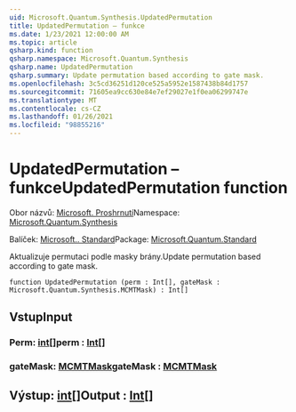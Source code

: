 ```yaml
---
uid: Microsoft.Quantum.Synthesis.UpdatedPermutation
title: UpdatedPermutation – funkce
ms.date: 1/23/2021 12:00:00 AM
ms.topic: article
qsharp.kind: function
qsharp.namespace: Microsoft.Quantum.Synthesis
qsharp.name: UpdatedPermutation
qsharp.summary: Update permutation based according to gate mask.
ms.openlocfilehash: 3c5cd36251d120ce525a5952e1587438b84d1757
ms.sourcegitcommit: 71605ea9cc630e84e7ef29027e1f0ea06299747e
ms.translationtype: MT
ms.contentlocale: cs-CZ
ms.lasthandoff: 01/26/2021
ms.locfileid: "98855216"
---
```

# <a name="updatedpermutation-function"></a><span data-ttu-id="2a91e-102">UpdatedPermutation – funkce</span><span class="sxs-lookup"><span data-stu-id="2a91e-102">UpdatedPermutation function</span></span>

<span data-ttu-id="2a91e-103">Obor názvů: [Microsoft. Proshrnutí](xref:Microsoft.Quantum.Synthesis)</span><span class="sxs-lookup"><span data-stu-id="2a91e-103">Namespace: [Microsoft.Quantum.Synthesis](xref:Microsoft.Quantum.Synthesis)</span></span>

<span data-ttu-id="2a91e-104">Balíček: [Microsoft.. Standard](https://nuget.org/packages/Microsoft.Quantum.Standard)</span><span class="sxs-lookup"><span data-stu-id="2a91e-104">Package: [Microsoft.Quantum.Standard](https://nuget.org/packages/Microsoft.Quantum.Standard)</span></span>


<span data-ttu-id="2a91e-105">Aktualizuje permutaci podle masky brány.</span><span class="sxs-lookup"><span data-stu-id="2a91e-105">Update permutation based according to gate mask.</span></span>

```qsharp
function UpdatedPermutation (perm : Int[], gateMask : Microsoft.Quantum.Synthesis.MCMTMask) : Int[]
```


## <a name="input"></a><span data-ttu-id="2a91e-106">Vstup</span><span class="sxs-lookup"><span data-stu-id="2a91e-106">Input</span></span>

### <a name="perm--int"></a><span data-ttu-id="2a91e-107">Perm: [int](xref:microsoft.quantum.lang-ref.int)[]</span><span class="sxs-lookup"><span data-stu-id="2a91e-107">perm : [Int](xref:microsoft.quantum.lang-ref.int)[]</span></span>




### <a name="gatemask--mcmtmask"></a><span data-ttu-id="2a91e-108">gateMask: [MCMTMask](xref:Microsoft.Quantum.Synthesis.MCMTMask)</span><span class="sxs-lookup"><span data-stu-id="2a91e-108">gateMask : [MCMTMask](xref:Microsoft.Quantum.Synthesis.MCMTMask)</span></span>





## <a name="output--int"></a><span data-ttu-id="2a91e-109">Výstup: [int](xref:microsoft.quantum.lang-ref.int)[]</span><span class="sxs-lookup"><span data-stu-id="2a91e-109">Output : [Int](xref:microsoft.quantum.lang-ref.int)[]</span></span>

